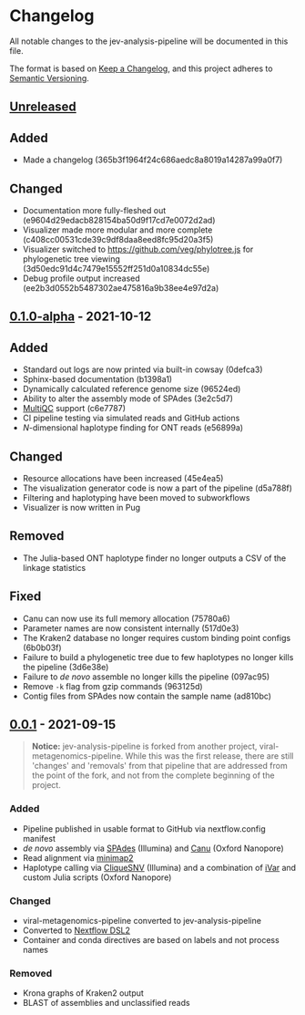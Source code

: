 # Changelog

All notable changes to the jev-analysis-pipeline will be documented in this
file.

The format is based on [Keep a Changelog](https://keepachangelog.com/en/1.0.0/),
and this project adheres to [Semantic
Versioning](https://semver.org/spec/v2.0.0.html).

## [Unreleased]

## Added

- Made a changelog (365b3f1964f24c686aedc8a8019a14287a99a0f7)

## Changed

- Documentation more fully-fleshed out
  (e9604d29edacb828154ba50d9f17cd7e0072d2ad)
- Visualizer made more modular and more complete
  (c408cc00531cde39c9df8daa8eed8fc95d20a3f5)
- Visualizer switched to https://github.com/veg/phylotree.js for phylogenetic
  tree viewing (3d50edc91d4c7479e15552ff251d0a10834dc55e)
- Debug profile output increased (ee2b3d0552b5487302ae475816a9b38ee4e97d2a)

## [0.1.0-alpha] - 2021-10-12

## Added

- Standard out logs are now printed via built-in cowsay (0defca3)
- Sphinx-based documentation (b1398a1)
- Dynamically calculated reference genome size (96524ed)
- Ability to alter the assembly mode of SPAdes (3e2c5d7)
- [MultiQC](https://multiqc.info/) support (c6e7787)
- CI pipeline testing via simulated reads and GitHub actions
- _N_-dimensional haplotype finding for ONT reads (e56899a)

## Changed

- Resource allocations have been increased (45e4ea5)
- The visualization generator code is now a part of the pipeline (d5a788f)
- Filtering and haplotyping have been moved to subworkflows
- Visualizer is now written in Pug

## Removed

- The Julia-based ONT haplotype finder no longer outputs a CSV of the linkage
  statistics

## Fixed

- Canu can now use its full memory allocation (75780a6)
- Parameter names are now consistent internally (517d0e3)
- The Kraken2 database no longer requires custom binding point configs (6b0b03f)
- Failure to build a phylogenetic tree due to few haplotypes no longer kills the
  pipeline (3d6e38e)
- Failure to _de novo_ assemble no longer kills the pipeline (097ac95)
- Remove `-k` flag from gzip commands (963125d)
- Contig files from SPAdes now contain the sample name (ad810bc)

## [0.0.1] - 2021-09-15

> **Notice:** jev-analysis-pipeline is forked from another project,
> viral-metagenomics-pipeline. While this was the first release, there are still
> 'changes' and 'removals' from that pipeline that are addressed from the point
> of the fork, and not from the complete beginning of the project.

### Added

- Pipeline published in usable format to GitHub via nextflow.config manifest
- _de novo_ assembly via [SPAdes](http://cab.spbu.ru/spades) (Illumina) and
  [Canu](https://canu.readthedocs.io) (Oxford Nanopore)
- Read alignment via [minimap2](https://github.com/lh3/minimap2)
- Haplotype calling via [CliqueSNV](https://github.com/vtsyvina/CliqueSNV)
  (Illumina) and a combination of
  [iVar](https://andersen-lab.github.io/ivar/html/manualpage.html) and custom
  Julia scripts (Oxford Nanopore)

### Changed

- viral-metagenomics-pipeline converted to jev-analysis-pipeline
- Converted to [Nextflow DSL2](https://nextflow.io/docs/latest/dsl2.html)
- Container and conda directives are based on labels and not process names

### Removed

- Krona graphs of Kraken2 output
- BLAST of assemblies and unclassified reads

[Unreleased]:
https://github.com/MillironX/jev-analysis-pipeline/compare/v0.1.0-alpha...HEAD
[0.1.0-alpha]: https://github.com/MillironX/jev-analysis-pipeline/compare/v0.0.1...v0.1.0-alpha
[0.0.1]: https://github.com/MillironX/jev-analysis-pipeline/releases/tag/v0.0.1
